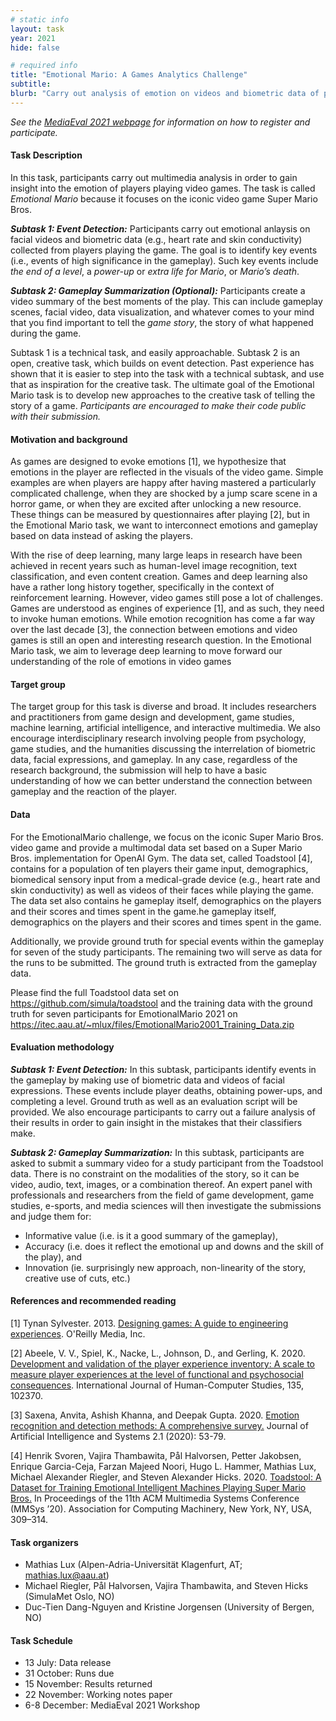 ```yaml
---
# static info
layout: task
year: 2021
hide: false 

# required info
title: "Emotional Mario: A Games Analytics Challenge"
subtitle: 
blurb: "Carry out analysis of emotion on videos and biometric data of players to predict key events in the gameplay. Optionally, use these predictions to create a highlights video containing the best moments of gameplay."
---
```


<!-- # please respect the structure below-->
*See the [MediaEval 2021 webpage](https://multimediaeval.github.io/editions/2021/) for information on how to register and participate.*

#### Task Description
In this task, participants carry out multimedia analysis in order to gain insight into the emotion of players playing video games. The task is called *Emotional Mario* because it focuses on the iconic video game Super Mario Bros. 

***Subtask 1: Event Detection:*** Participants carry out emotional anlaysis on facial videos and biometric data (e.g., heart rate and skin conductivity) collected from players playing the game. The goal is to identify key events (i.e., events of high significance in the gameplay). Such key events include *the end of a level*, a *power-up* or *extra life for Mario*, or *Mario’s death*. 

***Subtask 2: Gameplay Summarization (Optional):*** Participants create a video summary of the best moments of the play. This can include gameplay scenes, facial video, data visualization, and whatever comes to your mind that you find important to tell the *game story*, the story of what happened during the game. 

<!-- <img src="https://raw.githubusercontent.com/multimediaeval/multimediaeval.github.io/gh-page/_editions/2021/docs/me21_emo_mario.jpg" alt="Emotional Mario gameplay screen shot"/> -->

Subtask 1 is a technical task, and easily approachable. Subtask 2 is an open, creative task, which builds on event detection. Past experience has shown that it is easier to step into the task with a technical subtask, and use that as inspiration for the creative task. The ultimate goal of the Emotional Mario task is to develop new approaches to the creative task of telling the story of a game.
*Participants are encouraged to make their code public with their submission.* 


#### Motivation and background
As games are designed to evoke emotions [1], we hypothesize that emotions in the player are reflected in the visuals of the video game. Simple examples are when players are happy after having mastered a particularly complicated challenge, when they are shocked by a jump scare scene in a horror game, or when they are excited after unlocking a new resource. These things can be measured by questionnaires after playing [2], but in the Emotional Mario task, we want to interconnect emotions and gameplay based on data instead of asking the players. 

With the rise of deep learning, many large leaps in research have been achieved in recent years such as human-level image recognition, text classification, and even content creation. Games and deep learning also have a rather long history together, specifically in the context of reinforcement learning. However, video games still pose a lot of challenges. Games are understood as engines of experience [1], and as such, they need to invoke human emotions. While emotion recognition has come a far way over the last decade [3], the connection between emotions and video games is still an open and interesting research question. In the Emotional Mario task, we aim to leverage deep learning to move forward our understanding of the role of emotions in video games

#### Target group
The target group for this task is diverse and broad. It includes researchers and practitioners from game design and development, game studies, machine learning, artificial intelligence, and interactive multimedia. We also encourage interdisciplinary research involving people from psychology, game studies, and the humanities discussing the interrelation of biometric data, facial expressions, and gameplay. In any case, regardless of the research background, the submission will help to have a basic understanding of how we can better understand the connection between gameplay and the reaction of the player.

#### Data
For the EmotionalMario challenge, we focus on the iconic Super Mario Bros. video game and provide a multimodal data set based on a Super Mario Bros. implementation for OpenAI Gym. The data set, called Toadstool [4], contains for a population of ten players their game input, demographics, biomedical sensory input from a medical-grade device (e.g., heart rate and skin conductivity) as well as videos of their faces while playing the game. The data set also contains he gameplay itself, demographics on the players and their scores and times spent in the game.he gameplay itself, demographics on the players and their scores and times spent in the game.

Additionally, we  provide ground truth for special events within the gameplay for seven of the study participants. The remaining two will serve as data for the runs to be submitted. The ground truth is extracted from the gameplay data.

Please find the full Toadstool data set on https://github.com/simula/toadstool and the training data with the ground truth for seven participants for EmotionalMario 2021 on https://itec.aau.at/~mlux/files/EmotionalMario2001_Training_Data.zip

#### Evaluation methodology

***Subtask 1: Event Detection:*** In this subtask, participants identify events in the gameplay by making use of biometric data and videos of facial expressions. These events include player deaths, obtaining power-ups, and completing a level. Ground truth as well as an evaluation script will be provided. 
We also encourage participants to carry out a failure analysis of their results in order to gain insight in the mistakes that their classifiers make.

***Subtask 2: Gameplay Summarization:*** In this subtask, participants are asked to submit a summary video for a study participant from the Toadstool data. There is no constraint on the modalities of the story, so it can be video, audio, text, images, or a combination thereof. An expert panel with  professionals and researchers from the field of game development, game studies, e-sports, and media sciences will then investigate the submissions and judge them for:
* Informative value (i.e. is it a good summary of the gameplay),
* Accuracy (i.e. does it reflect the emotional up and downs and the skill of the play), and
* Innovation (ie. surprisingly new approach, non-linearity of the story, creative use of cuts, etc.)

#### References and recommended reading

[1] Tynan Sylvester. 2013. [Designing games: A guide to engineering experiences](https://www.oreilly.com/library/view/designing-games/9781449338015/). O'Reilly Media, Inc.

[2] Abeele, V. V., Spiel, K., Nacke, L., Johnson, D., and Gerling, K. 2020. [Development and validation of the player experience inventory: A scale to measure player experiences at the level of functional and psychosocial consequences](https://lirias.kuleuven.be/retrieve/580761). International Journal of Human-Computer Studies, 135, 102370.

[3] Saxena, Anvita, Ashish Khanna, and Deepak Gupta. 2020. [Emotion recognition and detection methods: A comprehensive survey.](https://iecscience.org/uploads/jpapers/202003/dnQToaqdF8IRjhE62pfIovCkDJ2jXAcZdK6KHRzM.pdf) Journal of Artificial Intelligence and Systems 2.1 (2020): 53-79.

[4] Henrik Svoren, Vajira Thambawita, Pål Halvorsen, Petter Jakobsen, Enrique Garcia-Ceja, Farzan Majeed Noori, Hugo L. Hammer, Mathias Lux, Michael Alexander Riegler, and Steven Alexander Hicks. 2020. [Toadstool: A Dataset for Training Emotional Intelligent Machines Playing Super Mario Bros.](https://dl.acm.org/doi/abs/10.1145/3339825.3394939) In Proceedings of the 11th ACM Multimedia Systems Conference (MMSys ’20). Association for Computing Machinery, New York, NY, USA, 309–314.


#### Task organizers
* Mathias Lux (Alpen-Adria-Universität Klagenfurt, AT; mathias.lux@aau.at)
* Michael Riegler, Pål Halvorsen, Vajira Thambawita, and Steven Hicks (SimulaMet Oslo, NO)
* Duc-Tien Dang-Nguyen and Kristine Jorgensen (University of Bergen, NO)

#### Task Schedule
* 13 July: Data release 
* 31 October: Runs due 
* 15 November: Results returned  
* 22 November: Working notes paper  <!-- Fixed. Please do not change.-->
* 6-8 December: MediaEval 2021 Workshop <!-- Fixed. Please do not change. Exact date to be decided-->

